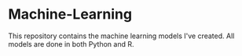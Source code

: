 # Machine-Learning
This repository contains the machine learning models I've created. All models are done in both Python and R.

